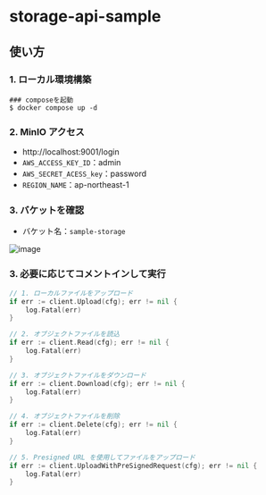 # storage-api-sample

## 使い方

### 1. ローカル環境構築

```shell
### composeを起動
$ docker compose up -d
```

### 2. MinIO アクセス

- http://localhost:9001/login
- `AWS_ACCESS_KEY_ID`：admin
- `AWS_SECRET_ACESS_key`：password
- `REGION_NAME`：ap-northeast-1

### 3. バケットを確認

- バケット名：`sample-storage`

![image](https://github.com/GotoRen/storage-api-sample/assets/63791288/d576122e-fa29-4386-81fb-e3788e47832c)

### 3. 必要に応じてコメントインして実行

```go
// 1. ローカルファイルをアップロード
if err := client.Upload(cfg); err != nil {
	log.Fatal(err)
}

// 2. オブジェクトファイルを読込
if err := client.Read(cfg); err != nil {
	log.Fatal(err)
}

// 3. オブジェクトファイルをダウンロード
if err := client.Download(cfg); err != nil {
	log.Fatal(err)
}

// 4. オブジェクトファイルを削除
if err := client.Delete(cfg); err != nil {
	log.Fatal(err)
}

// 5. Presigned URL を使用してファイルをアップロード
if err := client.UploadWithPreSignedRequest(cfg); err != nil {
	log.Fatal(err)
}
```
